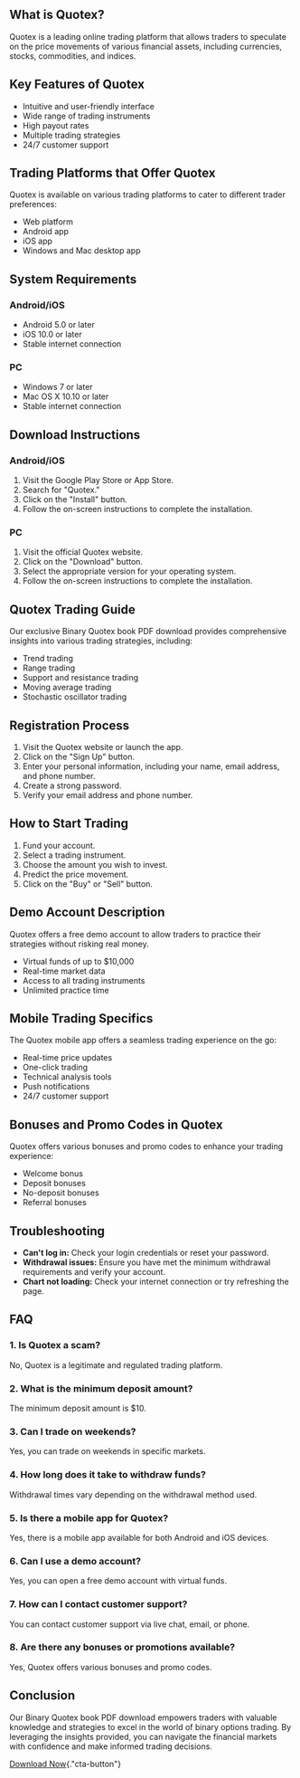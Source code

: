 ## What is Quotex?

Quotex is a leading online trading platform that allows traders to
speculate on the price movements of various financial assets, including
currencies, stocks, commodities, and indices.

## Key Features of Quotex

-   Intuitive and user-friendly interface
-   Wide range of trading instruments
-   High payout rates
-   Multiple trading strategies
-   24/7 customer support

## Trading Platforms that Offer Quotex

Quotex is available on various trading platforms to cater to different
trader preferences:

-   Web platform
-   Android app
-   iOS app
-   Windows and Mac desktop app

## System Requirements

### Android/iOS

-   Android 5.0 or later
-   iOS 10.0 or later
-   Stable internet connection

### PC

-   Windows 7 or later
-   Mac OS X 10.10 or later
-   Stable internet connection

## Download Instructions

### Android/iOS

1.  Visit the Google Play Store or App Store.
2.  Search for "Quotex."
3.  Click on the "Install" button.
4.  Follow the on-screen instructions to complete the installation.

### PC

1.  Visit the official Quotex website.
2.  Click on the "Download" button.
3.  Select the appropriate version for your operating system.
4.  Follow the on-screen instructions to complete the installation.

## Quotex Trading Guide

Our exclusive Binary Quotex book PDF download provides comprehensive
insights into various trading strategies, including:

-   Trend trading
-   Range trading
-   Support and resistance trading
-   Moving average trading
-   Stochastic oscillator trading

## Registration Process

1.  Visit the Quotex website or launch the app.
2.  Click on the "Sign Up" button.
3.  Enter your personal information, including your name, email address,
    and phone number.
4.  Create a strong password.
5.  Verify your email address and phone number.

## How to Start Trading

1.  Fund your account.
2.  Select a trading instrument.
3.  Choose the amount you wish to invest.
4.  Predict the price movement.
5.  Click on the "Buy" or "Sell" button.

## Demo Account Description

Quotex offers a free demo account to allow traders to practice their
strategies without risking real money.

-   Virtual funds of up to \$10,000
-   Real-time market data
-   Access to all trading instruments
-   Unlimited practice time

## Mobile Trading Specifics

The Quotex mobile app offers a seamless trading experience on the go:

-   Real-time price updates
-   One-click trading
-   Technical analysis tools
-   Push notifications
-   24/7 customer support

## Bonuses and Promo Codes in Quotex

Quotex offers various bonuses and promo codes to enhance your trading
experience:

-   Welcome bonus
-   Deposit bonuses
-   No-deposit bonuses
-   Referral bonuses

## Troubleshooting

-   **Can\'t log in:** Check your login credentials or reset your
    password.
-   **Withdrawal issues:** Ensure you have met the minimum withdrawal
    requirements and verify your account.
-   **Chart not loading:** Check your internet connection or try
    refreshing the page.

## FAQ

### 1. Is Quotex a scam?

No, Quotex is a legitimate and regulated trading platform.

### 2. What is the minimum deposit amount?

The minimum deposit amount is \$10.

### 3. Can I trade on weekends?

Yes, you can trade on weekends in specific markets.

### 4. How long does it take to withdraw funds?

Withdrawal times vary depending on the withdrawal method used.

### 5. Is there a mobile app for Quotex?

Yes, there is a mobile app available for both Android and iOS devices.

### 6. Can I use a demo account?

Yes, you can open a free demo account with virtual funds.

### 7. How can I contact customer support?

You can contact customer support via live chat, email, or phone.

### 8. Are there any bonuses or promotions available?

Yes, Quotex offers various bonuses and promo codes.

## Conclusion

Our Binary Quotex book PDF download empowers traders with valuable
knowledge and strategies to excel in the world of binary options
trading. By leveraging the insights provided, you can navigate the
financial markets with confidence and make informed trading decisions.

[Download
Now](\%22https://traff.sbs/brokerqxsignup\%22){."cta-button"}

